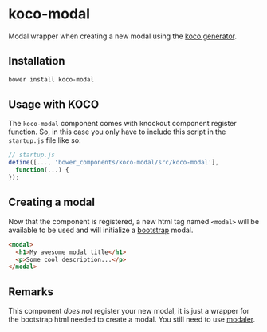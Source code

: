 # koco-modal
Modal wrapper when creating a new modal using the [koco generator](https://github.com/cbcrc/generator-koco).

## Installation
```bash
bower install koco-modal
```

## Usage with KOCO

The `koco-modal` component comes with knockout component register function. So, in this case you only have to include this script in the `startup.js` file like so:

```javascript
// startup.js
define([..., 'bower_components/koco-modal/src/koco-modal'], 
  function(...) {
});
```

## Creating a modal

Now that the component is registered, a new html tag named `<modal>` will be available to be used and will initialize a [bootstrap](https://getbootstrap.com) modal.

```html
<modal>
  <h1>My awesome modal title</h1>
  <p>Some cool description...</p>
</modal>
```

## Remarks

This component *does not* register your new modal, it is just a wrapper for the bootstrap html needed to create a modal. You still need to use [modaler](https://github.com/cbcrc/knockout-modaler).
